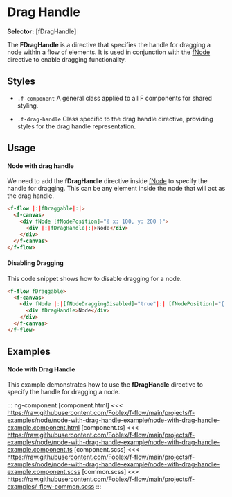 ﻿# Drag Handle 

**Selector:** [fDragHandle] 

The **FDragHandle** is a directive that specifies the handle for dragging a node within a flow of elements. It is used in conjunction with the [fNode](f-node-directive) directive to enable dragging functionality.

## Styles
  - `.f-component` A general class applied to all F components for shared styling.

  - `.f-drag-handle` Class specific to the drag handle directive, providing styles for the drag handle representation.

## Usage

#### Node with drag handle

We need to add the **fDragHandle** directive inside [fNode](f-node-directive) to specify the handle for dragging.
This can be any element inside the node that will act as the drag handle.

```html
<f-flow |:|fDraggable|:|>
  <f-canvas>
    <div fNode [fNodePosition]="{ x: 100, y: 200 }">
      <div |:|fDragHandle|:|>Node</div>
    </div>
  </f-canvas>
</f-flow>
```

#### Disabling Dragging

This code snippet shows how to disable dragging for a node.

```html
<f-flow fDraggable>
  <f-canvas>
    <div fNode |:|[fNodeDraggingDisabled]="true"|:| [fNodePosition]="{ x: 100, y: 200 }">
      <div fDragHandle>Node</div>
    </div>
  </f-canvas>
</f-flow>
```

## Examples

#### Node with Drag Handle

This example demonstrates how to use the **fDragHandle** directive to specify the handle for dragging a node.

::: ng-component <node-with-drag-handle-example></node-with-drag-handle-example>
[component.html] <<< https://raw.githubusercontent.com/Foblex/f-flow/main/projects/f-examples/node/node-with-drag-handle-example/node-with-drag-handle-example.component.html
[component.ts] <<< https://raw.githubusercontent.com/Foblex/f-flow/main/projects/f-examples/node/node-with-drag-handle-example/node-with-drag-handle-example.component.ts
[component.scss] <<< https://raw.githubusercontent.com/Foblex/f-flow/main/projects/f-examples/node/node-with-drag-handle-example/node-with-drag-handle-example.component.scss
[common.scss] <<< https://raw.githubusercontent.com/Foblex/f-flow/main/projects/f-examples/_flow-common.scss
:::
